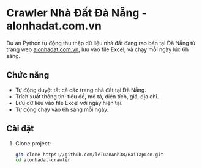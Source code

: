 #  Crawler Nhà Đất Đà Nẵng - alonhadat.com.vn

Dự án Python tự động thu thập dữ liệu nhà đất đang rao bán tại Đà Nẵng từ trang web [alonhadat.com.vn](https://alonhadat.com.vn), lưu vào file Excel, và chạy mỗi ngày lúc 6h sáng.

##  Chức năng

- Tự động duyệt tất cả các trang nhà đất tại Đà Nẵng.
- Trích xuất thông tin: tiêu đề, mô tả, diện tích, giá, địa chỉ.
- Lưu dữ liệu vào file Excel với ngày hiện tại.
- Tự động chạy vào 6h sáng mỗi ngày.

##  Cài đặt

1. Clone project:
   ```bash
   git clone https://github.com/leTuanAnh38/BaiTapLon.git
   cd alonhadat-crawler
